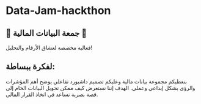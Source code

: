 # Data-Jam-hackthon

## 🔹 جمعة البيانات المالية 🔹
فعالية مخصصة لعشاق الأرقام والتحليل!

## لفكرة ببساطة:
بنعطيكم مجموعة بيانات مالية وعليكم تصميم داشبورد تفاعلي يوضح أهم المؤشرات والرؤى بشكل إبداعي وعملي. الهدف إننا نستعرض كيف ممكن تحويل البيانات الخام إلى قصة بصرية تساعد في اتخاذ القرار المالي.

